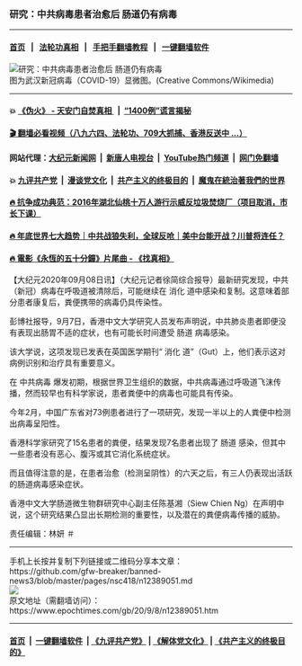 ### 研究：中共病毒患者治愈后 肠道仍有病毒
------------------------

#### [首页](https://github.com/gfw-breaker/banned-news3/blob/master/README.md) &nbsp;&nbsp;|&nbsp;&nbsp; [法轮功真相](https://github.com/begood0513/basic/blob/master/README.md)  &nbsp;&nbsp;|&nbsp;&nbsp; [手把手翻墙教程](https://github.com/gfw-breaker/guides/wiki)  &nbsp;&nbsp;|&nbsp;&nbsp; [一键翻墙软件](https://github.com/gfw-breaker/nogfw/blob/master/README.md)  



<div><img alt="研究：中共病毒患者治愈后 肠道仍有病毒" class="attachment-djy_600_400 size-djy_600_400 wp-post-image" src="https://i.epochtimes.com/assets/uploads/2020/05/01-2-600x400-2-1.jpg"/>
<div class="caption">
 图为武汉新冠病毒（COVID-19）显微图。(Creative Commons/Wikimedia)
</div></div><hr/>

#### 💥 [《伪火》 - 天安门自焚真相 ](http://141.164.51.119:10000/videos/blog/weihuo.html)&nbsp; |&nbsp; [“1400例”谎言揭秘  ](http://141.164.51.119:10000/videos/blog/jiexi1400.html)

#### [ 🎬  翻墙必看视频（八九六四、法轮功、709大抓捕、香港反送中 ...）](https://github.com/gfw-breaker/links/blob/master/banned.md)

#### 网站代理：[大纪元新闻网](http://167.172.10.89:10080/gb/) &nbsp;|&nbsp; [新唐人电视台](http://167.172.10.89:8808/gb/)  &nbsp;|&nbsp; [YouTube热门频道](http://158.247.203.241/youtube.html) &nbsp;|&nbsp; [网门免翻墙](http://158.247.203.241:11000/show.aspx?name=ogHome)

#### 💥 [九评共产党](http://141.164.51.119:10000/videos/res/jiuping/)&nbsp; |&nbsp; [漫谈党文化](http://141.164.51.119:10000/videos/res/mtdwh/)&nbsp; |&nbsp; [共产主义的终极目的](http://141.164.51.119:10000/videos/res/zjmd/)&nbsp; |&nbsp; [魔鬼在統治著我們的世界](http://141.164.51.119:10000/videos/res/TheSpecter/)  

#### [ 🔥  抗争成功典范：2016年湖北仙桃十万人游行示威反垃圾焚烧厂（项目取消，市长下课）](http://141.164.51.119:10000/videos/news/xiantao.html)

#### [ 🔥  年底世界七大趋势｜中共战狼失利，全球反呛｜美中台能开战？川普将连任？](http://141.164.51.119:10000/videos/news/tanghao02.html)

#### [ 🔥  電影《永恆的五十分鐘》片尾曲 - 《找真相》](http://141.164.51.119:10000/videos/news/../legend/index.html)

<div><p>
 【大纪元2020年09月08日讯】（大纪元记者徐简综合报导）最新研究发现，中共（新冠）病毒在呼吸道被清除后，可能继续在
 <ok href="https://www.epochtimes.com/gb/tag/%E6%B6%88%E5%8C%96.html">
  消化
 </ok>
 道中感染和复制。这意味着部分患者康复后，粪便携带的病毒仍具传染性。
</p>
<p>
 彭博社报导，9月7日，香港中文大学研究人员发布声明说，中共肺炎患者即便没有表现出肠胃不适的症状，也有可能长时间遭受
 <ok href="https://www.epochtimes.com/gb/tag/%E8%82%A0%E9%81%93.html">
  肠道
 </ok>
 病毒感染。
</p>
<p>
 该大学说，这项发现已发表在英国医学期刊“
 <ok href="https://www.epochtimes.com/gb/tag/%E6%B6%88%E5%8C%96.html">
  消化
 </ok>
 道”（Gut）上，他们表示这对病例识别和治疗具有重要意义。
</p>
<p>
 在
 <ok href="https://www.epochtimes.com/gb/tag/%E4%B8%AD%E5%85%B1%E7%97%85%E6%AF%92.html">
  中共病毒
 </ok>
 爆发初期，根据世界卫生组织的数据，中共病毒通过呼吸道飞沫传播，然而较早也有科学家说，患者粪便中的病毒也可能具有传染。
</p>
<p>
 今年2月，中国广东省对73例患者进行了一项研究，发现一半以上的人粪便中检测出病毒呈阳性。
</p>
<p>
 香港科学家研究了15名患者的粪便，结果发现7名患者出现了
 <ok href="https://www.epochtimes.com/gb/tag/%E8%82%A0%E9%81%93.html">
  肠道
 </ok>
 感染，但其中一些患者没有恶心、腹泻或其它消化系统症状。
</p>
<p>
 而且值得注意的是，在患者治愈（检测呈阴性）的六天之后，有三人仍表现出活跃的肠道病毒感染症状。
</p>
<p>
 香港中文大学肠道微生物群研究中心副主任陈基湘（Siew Chien Ng）在声明中说，这个研究结果凸显出长期检测的重要性，以及潜在的粪便病毒传播的威胁。
</p>
<p>
 责任编辑：林妍 ＃
</p>
</div>
<hr/>
手机上长按并复制下列链接或二维码分享本文章：<br/>
https://github.com/gfw-breaker/banned-news3/blob/master/pages/nsc418/n12389051.md <br/>
<a href='https://github.com/gfw-breaker/banned-news3/blob/master/pages/nsc418/n12389051.md'><img src='https://github.com/gfw-breaker/banned-news3/blob/master/pages/nsc418/n12389051.md.png'/></a> <br/>
原文地址（需翻墙访问）：https://www.epochtimes.com/gb/20/9/8/n12389051.htm


------------------------
#### [首页](https://github.com/gfw-breaker/banned-news3/blob/master/README.md) &nbsp;|&nbsp; [一键翻墙软件](https://github.com/gfw-breaker/nogfw/blob/master/README.md) &nbsp;| [《九评共产党》](https://github.com/gfw-breaker/9ping.md/blob/master/README.md#九评之一评共产党是什么) | [《解体党文化》](https://github.com/gfw-breaker/jtdwh.md/blob/master/README.md) | [《共产主义的终极目的》](https://github.com/gfw-breaker/gczydzjmd.md/blob/master/README.md)


<img src='http://gfw-breaker.win/banned-news3/pages/nsc418/n12389051.md' width='0px' height='0px'/>